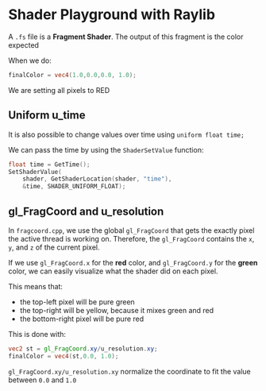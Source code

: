 # Shader Playground with Raylib

A `.fs` file is a **Fragment Shader**. The output of this fragment is the color expected

When we do:

```glsl
finalColor = vec4(1.0,0.0,0.0, 1.0);
```

We are setting all pixels to RED

## Uniform u_time

It is also possible to change values over time using `uniform float time;`

We can pass the time by using the `ShaderSetValue` function:

```cpp
float time = GetTime();
SetShaderValue(
    shader, GetShaderLocation(shader, "time"),
    &time, SHADER_UNIFORM_FLOAT);
```

## gl_FragCoord and u_resolution

In `fragcoord.cpp`, we use the global `gl_FragCoord` that gets the exactly pixel the active thread is working on.
Therefore, the `gl_FragCoord` contains the `x`, `y`, and `z` of the current pixel.

If we use `gl_FragCoord.x` for the **red** color, and `gl_FragCoord.y` for the **green** color, we can easily visualize what the shader did on each pixel.

This means that:

- the top-left pixel will be pure green
- the top-right will be yellow, because it mixes green and red
- the bottom-right pixel will be pure red

This is done with:

```glsl
vec2 st = gl_FragCoord.xy/u_resolution.xy;
finalColor = vec4(st,0.0, 1.0);
```

`gl_FragCoord.xy/u_resolution.xy` normalize the coordinate to fit the value between `0.0` and `1.0`
